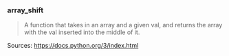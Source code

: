 ### array_shift <br>

>A function that takes in an array and a given val,
>and returns the array with the val inserted into the middle of it.

Sources: https://docs.python.org/3/index.html
